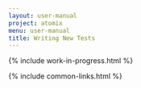 ```yaml
---
layout: user-manual
project: atomix
menu: user-manual
title: Writing New Tests
---
```


{% include work-in-progress.html %}

{% include common-links.html %}
